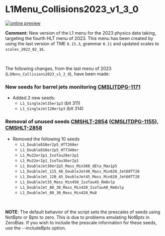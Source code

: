 # L1Menu_Collisions2023_v1_3_0

[![online preview](https://img.shields.io/badge/Online%20preview-click%20here-blue)](https://htmlpreview.github.io/?https://github.com/cms-l1-dpg/L1MenuRun3/blob/master/development/L1Menu_Collisions2023_v1_3_0/L1Menu_Collisions2023_v1_3_0.html)

**Comment:** 
New version of the L1 menu for the 2023 physics data taking, targeting the fourth HLT menu of 2023.
This menu has been created by using the last version of TME `0.15.3`, grammar `0.11` and updated scales to `scales_2023_02_16`.

<br/>

The following changes, from the last menu of 2023 (`L1Menu_Collisions2023_v1_2_0`), have been made:

### New seeds for barrel jets monitoring [CMSLITDPG-1171](https://its.cern.ch/jira/browse/CMSLITDPG-1171)
   - Added 2 new seeds:
      - `L1_SingleJet35er1p3` (bit 311)
      - `L1_SingleJet120er1p3` (bit 314)

### Removal of unused seeds [CMSHLT-2854](https://its.cern.ch/jira/browse/CMSHLT-2854) ([CMSLITDPG-1155](https://its.cern.ch/jira/browse/CMSLITDPG-1151)), [CMSHLT-2858](https://its.cern.ch/jira/browse/CMSHLT-2858)
   - Removed the following 10 seeds
      - `L1_DoubleEG8er2p5_HTT260er`
      - `L1_DoubleEG8er2p5_HTT340er`
      - `L1_Mu22er2p1_IsoTau28er2p1`
      - `L1_Mu22er2p1_IsoTau36er2p1`
      - `L1_DoubleJet30er2p5_Mass_Min360_dEta_Max1p5`
      - `L1_DoubleJet_115_40_DoubleJet40_Mass_Min620_Jet60TT28`
      - `L1_DoubleJet_120_45_DoubleJet45_Mass_Min620_Jet60TT28`
      - `L1_DoubleJet35_Mass_Min450_IsoTau45_RmOvlp`
      - `L1_DoubleJet_80_30_Mass_Min420_IsoTau40_RmOvlp`
      - `L1_DoubleJet_80_30_Mass_Min420_Mu8`

<br/>

**NOTE**: The default behavior of the script sets the prescales of seeds using NotBptx or Bptx to zero. This is due to problems emulating NotBptx in ZeroBias. If you wish to include the prescale information for these seeds, use the --includeBptx option.
